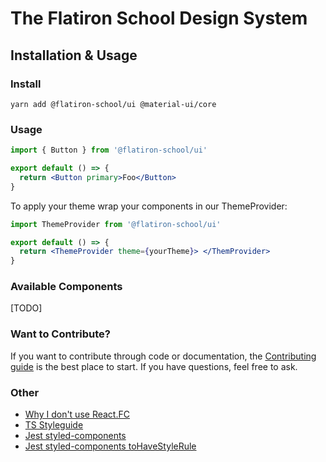 # The Flatiron School Design System

## Installation & Usage

### Install

`yarn add @flatiron-school/ui @material-ui/core`

### Usage

```jsx
import { Button } from '@flatiron-school/ui'

export default () => {
  return <Button primary>Foo</Button>
}
```

To apply your theme wrap your components in our ThemeProvider:

```jsx
import ThemeProvider from '@flatiron-school/ui'

export default () => {
  return <ThemeProvider theme={yourTheme}> </ThemProvider>
}
```

### Available Components

[TODO]

### Want to Contribute?

If you want to contribute through code or documentation, the [Contributing guide](docs/contribution-guide.md) is the best place to start. If you have questions, feel free to ask.

### Other

- [Why I don't use React.FC](https://fettblog.eu/typescript-react-why-i-dont-use-react-fc/#2.-fc%3C%3E-always-imply-children)
- [TS Styleguide](https://basarat.gitbook.io/typescript/styleguide)
- [Jest styled-components](https://github.com/styled-components/jest-styled-components#react-testing-library)
- [Jest styled-components toHaveStyleRule](https://github.com/styled-components/jest-styled-components#tohavestylerule)
